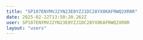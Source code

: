 ```yaml
---
title: "SP107ENYMVJ2YN23E0YZJ1DC28YX0KAFRWQ2XR0R"
date: 2025-02-22T13:50:20.262Z
user: SP107ENYMVJ2YN23E0YZJ1DC28YX0KAFRWQ2XR0R
layout: "users"
---
```

    